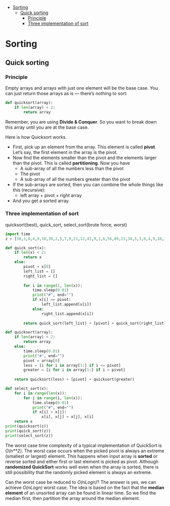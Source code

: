 - [Sorting](#sorting)
  - [Quick sorting](#quick-sorting)
    - [Principle](#principle)
    - [Three implementation of sort](#three-implementation-of-sort)


# Sorting

## Quick sorting

### Principle

Empty arrays and arrays with just one element will be the base case. You can just return those arrays as is — there’s nothing to sort:

```python
def quicksort(array): 
    if len(array) < 2:
        return array
```

Remember, you are using **Divide & Conquer**. So you want to break down this array until you are at the base case.

Here is how Quicksort works. 
- First, pick up an element from the array. This element is called **pivot**. Let’s say, the first element in the array is the pivot.
- Now find the elements smaller than the pivot and the elements larger than the pivot. This is called **partitioning**. Now you have
    - A sub-array of all the numbers less than the pivot
    - The pivot
    - A sub-array of all the numbers greater than the pivot
- If the sub-arrays are sorted, then you can combine the whole things like this (recursive):
  - left array + pivot + right array
- And you get a sorted array.

### Three implementation of sort

quicksort(best), quick_sort, select_sort(brute force, worst)

```python
import time
z = [38,3,6,4,9,10,30,2,5,7,9,21,12,43,9,1,6,56,89,23,34,5,3,6,4,9,10,30]

def quick_sort(x): 
    if len(x) < 2:
        return x 
    else:
        pivot = x[0]
        left_list = []
        right_list = []
        
        for i in range(1, len(x)):
            time.sleep(0.01) 
            print("#", end="")
            if x[i] <= pivot:
                left_list.append(x[i])
            else: 
                right_list.append(x[i])
        
        return quick_sort(left_list) + [pivot] + quick_sort(right_list)

def quicksort(array): 
    if len(array) < 2:
        return array 
    else:
        time.sleep(0.01)
        print("#", end="")
        pivot = array[0]
        less = [i for i in array[1:] if i <= pivot]
        greater = [i for i in array[1:] if i > pivot]
    
    return quicksort(less) + [pivot] + quicksort(greater)

def select_sort(x):
    for i in range(len(x)):
        for j in range(i, len(x)): 
            time.sleep(0.01)
            print("#", end="")
            if x[i] > x[j]:
                x[i], x[j] = x[j], x[i] 
    return x
print(quicksort(z))
print(quick_sort(z))
print(select_sort(z))
```

The worst case time complexity of a typical implementation of QuickSort is *O(n**2)*. 
The worst case occurs when the picked pivot is always an extreme (smallest or largest) element. This happens when input array is **sorted** or reverse sorted and either first or last element is picked as pivot. Although **randomized QuickSort** works well even when the array is sorted, there is still possibility that the randomly picked element is always an extreme.

Can the worst case be reduced to *O(nLogn)*? The answer is yes, we can achieve *O(nLogn)* worst case. The idea is based on the fact that the **median element** of an unsorted array can be found in linear time. So we find the median first, then partition the array around the median element.